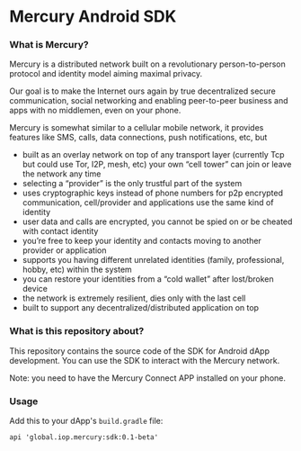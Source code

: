 # Mercury Android SDK

### What is Mercury?

Mercury is a distributed network built on a revolutionary person-to-person protocol and identity model aiming maximal privacy.

Our goal is to make the Internet ours again by true decentralized secure communication, social networking and enabling peer-to-peer business and apps with no middlemen, even on your phone.

Mercury is somewhat similar to a cellular mobile network, it provides features like SMS, calls, data connections, push notifications, etc, but

- built as an overlay network on top of any  transport layer (currently Tcp but could use Tor, I2P, mesh, etc) your own “cell tower” can join or leave  the network any time
- selecting a “provider” is the only trustful part  of the system
- uses cryptographic keys instead of  phone numbers for p2p encrypted communication, cell/provider and applications use the same kind  of identity
- user data and calls are encrypted, you cannot  be spied on or be cheated with contact identity
- you’re free to keep your identity and contacts  moving to another provider or application
- supports you having different unrelated identities  (family, professional, hobby, etc)  within the system
- you can restore your identities from a “cold wallet” after lost/broken device
- the network is extremely resilient, dies only with the last cell
- built to support any decentralized/distributed application on top

### What is this repository about?

This repository contains the source code of the SDK for Android dApp development. You can use the SDK to interact with the Mercury network.

Note: you need to have the Mercury Connect APP installed on your phone.

### Usage

Add this to your dApp's `build.gradle` file:

`api 'global.iop.mercury:sdk:0.1-beta'`
